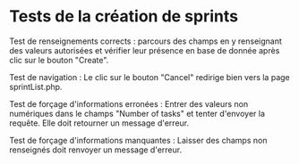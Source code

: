 # Tests de la création de sprints

Test de renseignements corrects : parcours des champs en y renseignant des valeurs autorisées et
vérifier leur présence en base de donnée après clic sur le bouton "Create".

Test de navigation : Le clic sur le bouton "Cancel" redirige bien vers la page sprintList.php.

Test de forçage d'informations erronées : Entrer des valeurs non numériques dans le champs
"Number of tasks" et tenter d'envoyer la requête. Elle doit retourner un message d'erreur.

Test de forçage d'informations manquantes : Laisser des champs non renseignés doit renvoyer un message
d'erreur.
